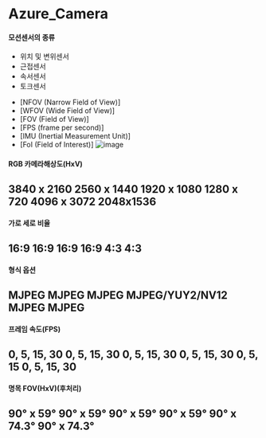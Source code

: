 # Azure_Camera

#### 모션센서의 종류
  - 위치 및 변위센서
  - 근접센서
  - 속서센서
  - 토크센서

  + [NFOV (Narrow Field of View)]
  + [WFOV (Wide Field of View)]
  + [FOV (Field of View)]
  + [FPS (frame per second)]
  + [IMU (Inertial Measurement Unit)]
  + [FoI (Field of Interest)]
![image](https://user-images.githubusercontent.com/90364187/178386415-a93bc1f4-f564-4719-921a-dcd1a4da4401.png)

#### RGB 카메라해상도(HxV) 
3840  x 2160
2560  x 1440
1920  x 1080
1280  x 720
4096  x 3072
2048x1536
-----------------------
#### 가로 세로 비율 
16:9
16:9
16:9
16:9
4:3
4:3
---------------
#### 형식 옵션
MJPEG
MJPEG
MJPEG
MJPEG/YUY2/NV12 
MJPEG 
MJPEG
-------------------------
#### 프레임 속도(FPS)
0, 5, 15, 30
0, 5, 15, 30
0, 5, 15, 30
0, 5, 15, 30
0, 5, 15
0, 5, 15, 30
------------------------
#### 명목 FOV(HxV)(후처리)
90°  x 59°
90°  x 59°
90°  x 59°
90°  x 59°
90°  x  74.3°
90°  x  74.3°
-------------------------
